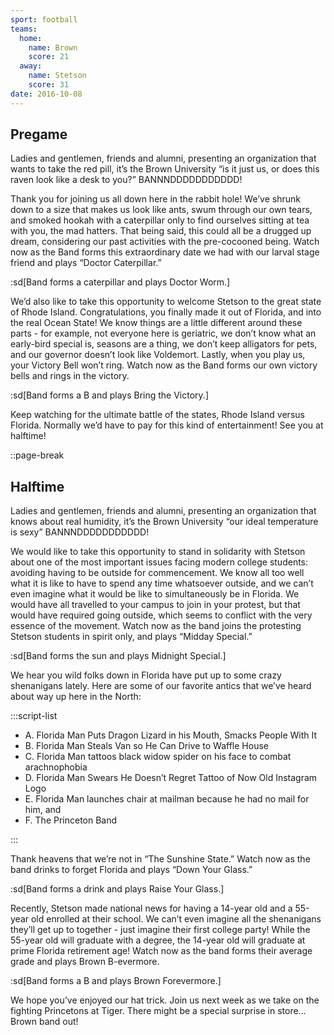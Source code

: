 ```yaml
---
sport: football
teams:
  home:
    name: Brown
    score: 21
  away:
    name: Stetson
    score: 31
date: 2016-10-08
---
```


## Pregame

Ladies and gentlemen, friends and alumni, presenting an organization that wants to take the red pill, it’s the Brown University “is it just us, or does this raven look like a desk to you?” BANNNDDDDDDDDDDD!

Thank you for joining us all down here in the rabbit hole! We’ve shrunk down to a size that makes us look like ants, swum through our own tears, and smoked hookah with a caterpillar only to find ourselves sitting at tea with you, the mad hatters. That being said, this could all be a drugged up dream, considering our past activities with the pre-cocooned being. Watch now as the Band forms this extraordinary date we had with our larval stage friend and plays “Doctor Caterpillar.”

:sd[Band forms a caterpillar and plays Doctor Worm.]

We’d also like to take this opportunity to welcome Stetson to the great state of Rhode Island. Congratulations, you finally made it out of Florida, and into the real Ocean State! We know things are a little different around these parts - for example, not everyone here is geriatric, we don’t know what an early-bird special is, seasons are a thing, we don’t keep alligators for pets, and our governor doesn’t look like Voldemort. Lastly, when you play us, your Victory Bell won’t ring. Watch now as the Band forms our own victory bells and rings in the victory.

:sd[Band forms a B and plays Bring the Victory.]

Keep watching for the ultimate battle of the states, Rhode Island versus Florida. Normally we’d have to pay for this kind of entertainment! See you at halftime!

::page-break

## Halftime

Ladies and gentlemen, friends and alumni, presenting an organization that knows about real humidity, it’s the Brown University “our ideal temperature is sexy” BANNNDDDDDDDDDDD!

We would like to take this opportunity to stand in solidarity with Stetson about one of the most important issues facing modern college students: avoiding having to be outside for commencement. We know all too well what it is like to have to spend any time whatsoever outside, and we can’t even imagine what it would be like to simultaneously be in Florida. We would have all travelled to your campus to join in your protest, but that would have required going outside, which seems to conflict with the very essence of the movement. Watch now as the band joins the protesting Stetson students in spirit only, and plays “Midday Special.”

:sd[Band forms the sun and plays Midnight Special.]

We hear you wild folks down in Florida have put up to some crazy shenanigans lately. Here are some of our favorite antics that we’ve heard about way up here in the North:

:::script-list

- A. Florida Man Puts Dragon Lizard in his Mouth, Smacks People With It
- B. Florida Man Steals Van so He Can Drive to Waffle House
- C. Florida Man tattoos black widow spider on his face to combat arachnophobia
- D. Florida Man Swears He Doesn’t Regret Tattoo of Now Old Instagram Logo
- E. Florida Man launches chair at mailman because he had no mail for him, and
- F. The Princeton Band

:::

Thank heavens that we’re not in “The Sunshine State.” Watch now as the band drinks to forget Florida and plays “Down Your Glass.”

:sd[Band forms a drink and plays Raise Your Glass.]

Recently, Stetson made national news for having a 14-year old and a 55-year old enrolled at their school. We can’t even imagine all the shenanigans they’ll get up to together - just imagine their first college party! While the 55-year old will graduate with a degree, the 14-year old will graduate at prime Florida retirement age! Watch now as the band forms their average grade and plays Brown B-evermore.

:sd[Band forms a B and plays Brown Forevermore.]

We hope you’ve enjoyed our hat trick. Join us next week as we take on the fighting Princetons at Tiger. There might be a special surprise in store... Brown band out!
